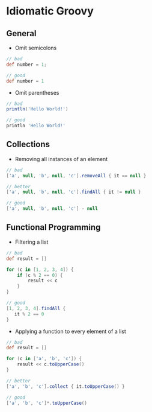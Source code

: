 # Idiomatic Groovy

## General

* Omit semicolons

```groovy
// bad
def number = 1;

// good
def number = 1
```

* Omit parentheses

```groovy
// bad
println('Hello World!')

// good
println 'Hello World!'
```

## Collections

* Removing all instances of an element

```groovy
// bad
['a', null, 'b', null, 'c'].removeAll { it == null }

// better
['a', null, 'b', null, 'c'].findAll { it != null }

// good
['a', null, 'b', null, 'c'] - null
```

## Functional Programming

* Filtering a list

```groovy
// bad
def result = []

for (c in [1, 2, 3, 4]) {
    if (c % 2 == 0) {
        result << c
    }
}

// good
[1, 2, 3, 4].findAll {
   it % 2 == 0
}
```

* Applying a function to every element of a list

```groovy
// bad
def result = []

for (c in ['a', 'b', 'c']) {
    result << c.toUpperCase()
}

// better
['a', 'b', 'c'].collect { it.toUpperCase() }

// good
['a', 'b', 'c']*.toUpperCase()
```
